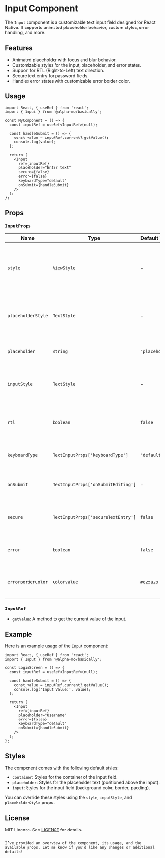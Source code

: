 # Input Component

The `Input` component is a customizable text input field designed for React Native. It supports animated placeholder behavior, custom styles, error handling, and more.

## Features
- Animated placeholder with focus and blur behavior.
- Customizable styles for the input, placeholder, and error states.
- Support for RTL (Right-to-Left) text direction.
- Secure text entry for password fields.
- Handles error states with customizable error border color.

## Usage

```tsx
import React, { useRef } from 'react';
import { Input } from '@alpha-mo/basically';

const MyComponent = () => {
  const inputRef = useRef<InputRef>(null);

  const handleSubmit = () => {
    const value = inputRef.current?.getValue();
    console.log(value);
  };

  return (
    <Input
      ref={inputRef}
      placeholder="Enter text"
      secure={false}
      error={false}
      keyboardType="default"
      onSubmit={handleSubmit}
    />
  );
};
```

## Props

### `InputProps`

| Name               | Type                                   | Default Value     | Description                                                                                       |
|--------------------|----------------------------------------|-------------------|---------------------------------------------------------------------------------------------------|
| `style`            | `ViewStyle`                            | -                 | Custom styles for the input container (e.g., margin, height, etc.).                               |
| `placeholderStyle` | `TextStyle`                            | -                 | Custom styles for the placeholder text (e.g., font size, color).                                 |
| `placeholder`      | `string`                               | `"placeholder"`   | Text to display as the placeholder.                                                                |
| `inputStyle`       | `TextStyle`                            | -                 | Custom styles for the input field (e.g., font size, color).                                       |
| `rtl`              | `boolean`                              | `false`           | Determines if the input should support RTL text direction.                                        |
| `keyboardType`     | `TextInputProps['keyboardType']`       | `"default"`       | Defines the type of keyboard to display.                                                         |
| `onSubmit`         | `TextInputProps['onSubmitEditing']`    | -                 | Callback function to call when submitting the input.                                              |
| `secure`           | `TextInputProps['secureTextEntry']`    | `false`           | Determines if the input is a secure text entry (password).                                        |
| `error`            | `boolean`                              | `false`           | Determines if the input should display an error state.                                            |
| `errorBorderColor` | `ColorValue`                           | `#e25a29`         | Custom border color for the input when in an error state.                                         |

### `InputRef`

- `getValue`: A method to get the current value of the input.

## Example

Here is an example usage of the `Input` component:

```tsx
import React, { useRef } from 'react';
import { Input } from '@alpha-mo/basically';

const LoginScreen = () => {
  const inputRef = useRef<InputRef>(null);

  const handleSubmit = () => {
    const value = inputRef.current?.getValue();
    console.log('Input Value:', value);
  };

  return (
    <Input
      ref={inputRef}
      placeholder="Username"
      error={false}
      keyboardType="default"
      onSubmit={handleSubmit}
    />
  );
};
```

## Styles

The component comes with the following default styles:

- `container`: Styles for the container of the input field.
- `placeholder`: Styles for the placeholder text (positioned above the input).
- `input`: Styles for the input field (background color, border, padding).

You can override these styles using the `style`, `inputStyle`, and `placeholderStyle` props.

## License

MIT License. See [LICENSE](../../../License) for details.
```

I’ve provided an overview of the component, its usage, and the available props. Let me know if you'd like any changes or additional details!

